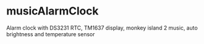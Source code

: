 # musicAlarmClock
Alarm clock with DS3231 RTC, TM1637 display, monkey island 2 music, auto brightness and temperature sensor
